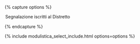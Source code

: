 {% capture options %}
<option value="/docs/modulistica/SegnalazioneIscrittiDistretto.xlsx">Segnalazione iscritti al Distretto </option>

{% endcapture %}

{% include modulistica_select_include.html options=options %}
